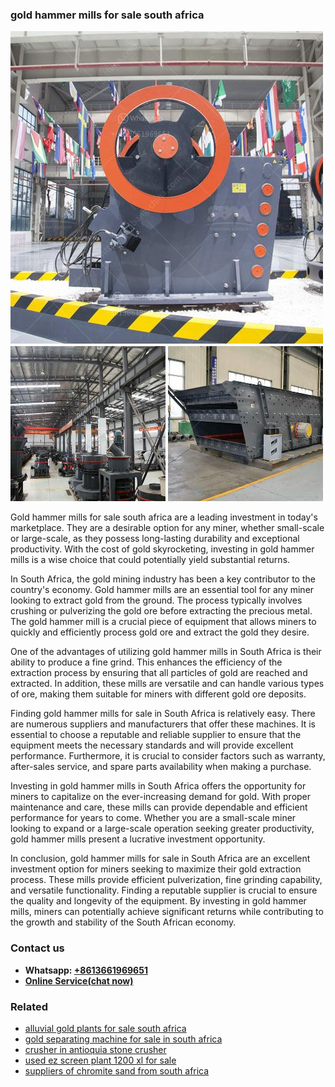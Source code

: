 <h3>gold hammer mills for sale south africa</h3><img src='1704791563.jpg' alt=''><p>Gold hammer mills for sale south africa are a leading investment in today's marketplace. They are a desirable option for any miner, whether small-scale or large-scale, as they possess long-lasting durability and exceptional productivity. With the cost of gold skyrocketing, investing in gold hammer mills is a wise choice that could potentially yield substantial returns.</p><p>In South Africa, the gold mining industry has been a key contributor to the country's economy. Gold hammer mills are an essential tool for any miner looking to extract gold from the ground. The process typically involves crushing or pulverizing the gold ore before extracting the precious metal. The gold hammer mill is a crucial piece of equipment that allows miners to quickly and efficiently process gold ore and extract the gold they desire.</p><p>One of the advantages of utilizing gold hammer mills in South Africa is their ability to produce a fine grind. This enhances the efficiency of the extraction process by ensuring that all particles of gold are reached and extracted. In addition, these mills are versatile and can handle various types of ore, making them suitable for miners with different gold ore deposits.</p><p>Finding gold hammer mills for sale in South Africa is relatively easy. There are numerous suppliers and manufacturers that offer these machines. It is essential to choose a reputable and reliable supplier to ensure that the equipment meets the necessary standards and will provide excellent performance. Furthermore, it is crucial to consider factors such as warranty, after-sales service, and spare parts availability when making a purchase.</p><p>Investing in gold hammer mills in South Africa offers the opportunity for miners to capitalize on the ever-increasing demand for gold. With proper maintenance and care, these mills can provide dependable and efficient performance for years to come. Whether you are a small-scale miner looking to expand or a large-scale operation seeking greater productivity, gold hammer mills present a lucrative investment opportunity.</p><p>In conclusion, gold hammer mills for sale in South Africa are an excellent investment option for miners seeking to maximize their gold extraction process. These mills provide efficient pulverization, fine grinding capability, and versatile functionality. Finding a reputable supplier is crucial to ensure the quality and longevity of the equipment. By investing in gold hammer mills, miners can potentially achieve significant returns while contributing to the growth and stability of the South African economy.</p><h3>Contact us</h3><ul><li><strong>Whatsapp:&nbsp;<a href="https://wa.me/8613661969651">+8613661969651</a></strong></li><li><a href="https://swt.shibang-china.com/?git&amp;zhl&amp;gold hammer mills for sale south africa"><strong>Online Service(chat now)</strong></a></li></ul><h3>Related</h3><ul><li><a href='alluvial gold plants for sale south africa.md'>alluvial gold plants for sale south africa</a></li><li><a href='gold separating machine for sale in south africa.md'>gold separating machine for sale in south africa</a></li><li><a href='crusher in antioquia stone crusher.md'>crusher in antioquia stone crusher</a></li><li><a href='used ez screen plant 1200 xl for sale.md'>used ez screen plant 1200 xl for sale</a></li><li><a href='suppliers of chromite sand from south africa.md'>suppliers of chromite sand from south africa</a></li></ul>
